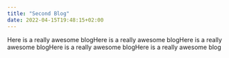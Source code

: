 ```yaml
---
title: "Second Blog"
date: 2022-04-15T19:48:15+02:00
---
```


Here is a really awesome blogHere is a really awesome blogHere is a really awesome blogHere is a really awesome blogHere is a really awesome blog
